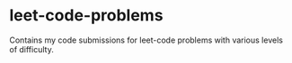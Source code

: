 # leet-code-problems
Contains my code submissions for leet-code problems with various levels of difficulty.
